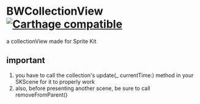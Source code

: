 # BWCollectionView [![Carthage compatible](https://img.shields.io/badge/Carthage-compatible-4BC51D.svg?style=flat)](https://github.com/Carthage/Carthage)

a collectionView made for Sprite Kit

## important
1. you have to call the collection's update(_ currentTime:) method in your SKScene for it to properly work
1. also, before presenting another scene, be sure to call removeFromParent()

